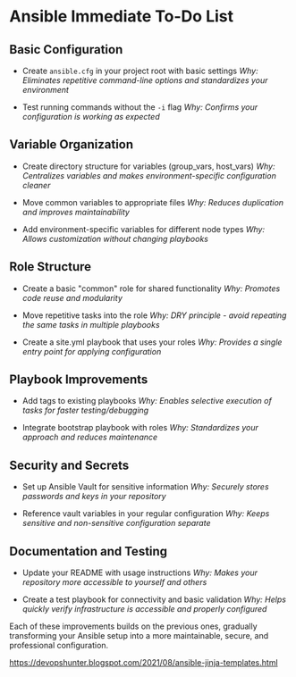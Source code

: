 # Ansible Immediate To-Do List

## Basic Configuration

- Create `ansible.cfg` in your project root with basic settings _Why: Eliminates repetitive command-line options and standardizes your environment_
    
- Test running commands without the `-i` flag _Why: Confirms your configuration is working as expected_
    

## Variable Organization

- Create directory structure for variables (group_vars, host_vars) _Why: Centralizes variables and makes environment-specific configuration cleaner_
    
- Move common variables to appropriate files _Why: Reduces duplication and improves maintainability_
    
- Add environment-specific variables for different node types _Why: Allows customization without changing playbooks_
    

## Role Structure

- Create a basic "common" role for shared functionality _Why: Promotes code reuse and modularity_
    
- Move repetitive tasks into the role _Why: DRY principle - avoid repeating the same tasks in multiple playbooks_
    
- Create a site.yml playbook that uses your roles _Why: Provides a single entry point for applying configuration_
    

## Playbook Improvements

- Add tags to existing playbooks _Why: Enables selective execution of tasks for faster testing/debugging_
    
- Integrate bootstrap playbook with roles _Why: Standardizes your approach and reduces maintenance_
    

## Security and Secrets

- Set up Ansible Vault for sensitive information _Why: Securely stores passwords and keys in your repository_
    
- Reference vault variables in your regular configuration _Why: Keeps sensitive and non-sensitive configuration separate_
    

## Documentation and Testing

- Update your README with usage instructions _Why: Makes your repository more accessible to yourself and others_
    
- Create a test playbook for connectivity and basic validation _Why: Helps quickly verify infrastructure is accessible and properly configured_
    

Each of these improvements builds on the previous ones, gradually transforming your Ansible setup into a more maintainable, secure, and professional configuration.

https://devopshunter.blogspot.com/2021/08/ansible-jinja-templates.html